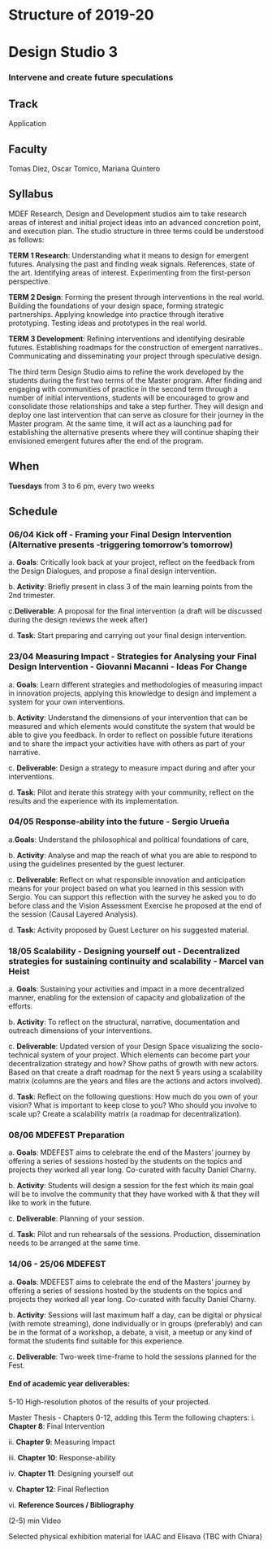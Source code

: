 Structure of 2019-20
======================

# Design Studio 3


### Intervene and create future speculations

## Track
Application

## Faculty
Tomas Diez, Oscar Tomico, Mariana Quintero   

## Syllabus

MDEF Research, Design and Development studios aim to take research areas of interest and initial project ideas into an advanced concretion point, and execution plan. The studio structure in three terms could be understood as follows:

**TERM 1 Research**: Understanding what it means to design for emergent futures. Analysing the past and finding weak signals. References, state of the art. Identifying areas of interest. Experimenting from the first-person perspective.

**TERM 2 Design**: Forming the present through interventions in the real world. Building the foundations of your design space, forming strategic partnerships. Applying knowledge into practice through iterative prototyping. Testing ideas and prototypes in the real world.

**TERM 3 Development**: Refining interventions and identifying desirable futures. Establishing roadmaps for the construction of emergent narratives.. Communicating and disseminating your project through speculative design.

The third term Design Studio aims to refine the work developed by the students during the first two terms of the Master program. After finding and engaging with communities of practice in the second term through a number of initial interventions, students will be encouraged to grow and consolidate those relationships and take a step further. They will design and deploy one last intervention that can serve as closure for their journey in the Master program. At the same time, it will act as a launching pad for establishing the alternative presents where they will continue shaping their envisioned emergent futures after the end of the program.

## When  
**Tuesdays** from 3 to 6 pm, every two weeks

## Schedule

###  06/04 Kick off - Framing your Final Design Intervention (Alternative presents -triggering tomorrow’s tomorrow)

a. **Goals**: Critically look back at your project, reflect on the feedback from the Design Dialogues, and propose a final design intervention.

b. **Activity**: Briefly present in class 3 of the main learning points from the 2nd trimester.

c.**Deliverable**: A proposal for the final intervention (a draft will be discussed during the design reviews the week after)

d. **Task**: Start preparing and carrying out your final design intervention.


### 23/04 Measuring Impact - Strategies for Analysing your Final Design Intervention - Giovanni Macanni - Ideas For Change

a. **Goals**: Learn different strategies and methodologies of measuring impact in innovation projects, applying this knowledge to design and implement a system for your own interventions.

b. **Activity**: Understand the dimensions of your intervention that can be measured and which elements would constitute the system that would be able to give you feedback. In order to reflect on possible future iterations and to share the impact your activities have with others as part of your narrative.

c. **Deliverable**: Design a strategy to measure impact during and after your interventions.

d. **Task**: Pilot and iterate this strategy with your community, reflect on the results and the experience with its implementation.


### 04/05 Response-ability into the future - Sergio Urueña

a.**Goals**: Understand the philosophical and political foundations of care,

b. **Activity**: Analyse and map the reach of what you are able to respond to using the guidelines presented by the guest lecturer.

c. **Deliverable**: Reflect on what responsible innovation and anticipation means for your project based on what you learned in this session with Sergio. You can support this reflection with the survey he asked you to do before class and the Vision Assessment Exercise he proposed at the end of the session (Causal Layered Analysis).

d. **Task**: Activity proposed by Guest Lecturer on his suggested material.


### 18/05 Scalability - Designing yourself out - Decentralized strategies for sustaining continuity and scalability - Marcel van Heist

a. **Goals**: Sustaining your activities and impact in a more decentralized manner, enabling for the extension of capacity and globalization of the efforts.

b. **Activity**: To reflect on the structural, narrative, documentation and outreach dimensions of your interventions.

c. **Deliverable**: Updated version of your Design Space visualizing the socio-technical system of your project. Which elements can become part your decentralization strategy and how? Show paths of growth with new actors. Based on that create a draft roadmap for the next 5 years using a scalability matrix (columns are the years and files are the actions and actors involved).

d. **Task**: Reflect on the following questions: How much do you own of your vision? What is important to keep close to you? Who should you involve to scale up? Create a scalability matrix (a roadmap for decentralization).

### 08/06 MDEFEST Preparation

a. **Goals**: MDEFEST aims to celebrate the end of the Masters’ journey by offering a series of sessions hosted by the students on the topics and projects they worked all year long. Co-curated with faculty Daniel Charny.

b. **Activity**: Students will design a session for the fest which its main goal will be to involve the community that they have worked with & that they will like to work in the future.

c. **Deliverable**: Planning of your session.

d. **Task**: Pilot and run rehearsals of the sessions. Production, dissemination needs to be arranged at the same time.


### 14/06 - 25/06 MDEFEST

a. **Goals**: MDEFEST aims to celebrate the end of the Masters’ journey by offering a series of sessions hosted by the students on the topics and projects they worked all year long. Co-curated with faculty Daniel Charny.

b. **Activity**: Sessions will last maximum half a day, can be digital or physical (with remote streaming), done individually or in groups (preferably) and can be in the format of a workshop, a debate, a visit, a meetup or any kind of format the students find suitable for this experience.

c. **Deliverable**: Two-week time-frame to hold the sessions planned for the Fest.



#### **End of academic year deliverables:**

5-10 High-resolution photos of the results of your projected.

Master Thesis - Chapters 0-12, adding this Term the following chapters:
i. **Chapter 8**: Final Intervention

ii. **Chapter 9**: Measuring Impact

iii. **Chapter 10**: Response-ability

iv. **Chapter 11**: Designing yourself out

v. **Chapter 12**: Final Reflection

vi. **Reference Sources / Bibliography**

(2-5) min Video

Selected physical exhibition material for IAAC and Elisava (TBC with Chiara)
